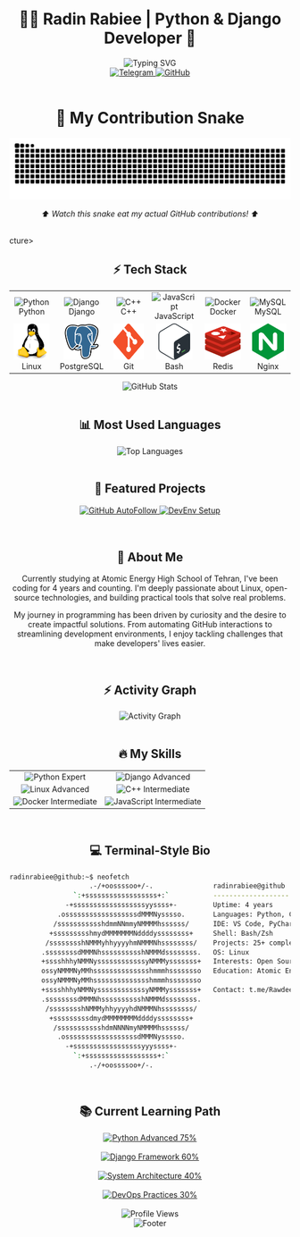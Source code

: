 # <div align="center">👨‍💻 Radin Rabiee | Python & Django Developer 🐍</div>

<div align="center">
  <img src="https://readme-typing-svg.herokuapp.com?font=Fira+Code&size=25&duration=3000&pause=1000&center=true&vCenter=true&random=false&width=435&lines=Python+Developer;Linux+Enthusiast;Open+Source+Advocate;Problem+Solver" alt="Typing SVG" />
</div>

<div align="center">
  <a href="https://t.me/Rawdeen">
    <img src="https://img.shields.io/badge/Telegram-2CA5E0?style=for-the-badge&logo=telegram&logoColor=white" alt="Telegram" />
  </a>
  <a href="https://github.com/RadinRabiee">
    <img src="https://img.shields.io/badge/GitHub-100000?style=for-the-badge&logo=github&logoColor=white" alt="GitHub" />
  </a>
</div>

<br />

# <div align="center">🐍 My Contribution Snake</div>
<div align="center">
  <!-- This will display your actual contributions with a styled snake -->
  <picture>
    <source media="(prefers-color-scheme: dark)" srcset="https://raw.githubusercontent.com/RadinRabiee/RadinRabiee/output/github-snake-dark.svg" />
    <source media="(prefers-color-scheme: light)" srcset="https://raw.githubusercontent.com/RadinRabiee/RadinRabiee/output/github-snake.svg" />
    <img alt="GitHub contribution snake" src="https://raw.githubusercontent.com/RadinRabiee/RadinRabiee/output/github-snake-dark.svg" />
  </picture>
  <p><em>⬆️ Watch this snake eat my actual GitHub contributions! ⬆️</em></p>
</div>
<br />cture>

<br />

## <div align="center">⚡ Tech Stack</div>

<div align="center">
  <table>
    <tr>
      <td align="center" width="96">
        <img src="https://techstack-generator.vercel.app/python-icon.svg" alt="Python" width="65" height="65" />
        <br>Python
      </td>
      <td align="center" width="96">
        <img src="https://techstack-generator.vercel.app/django-icon.svg" alt="Django" width="65" height="65" />
        <br>Django
      </td>
      <td align="center" width="96">
        <img src="https://techstack-generator.vercel.app/cpp-icon.svg" alt="C++" width="65" height="65" />
        <br>C++
      </td>
      <td align="center" width="96">
        <img src="https://techstack-generator.vercel.app/js-icon.svg" alt="JavaScript" width="65" height="65" />
        <br>JavaScript
      </td>
      <td align="center" width="96">
        <img src="https://techstack-generator.vercel.app/docker-icon.svg" alt="Docker" width="65" height="65" />
        <br>Docker
      </td>
      <td align="center" width="96">
        <img src="https://techstack-generator.vercel.app/mysql-icon.svg" alt="MySQL" width="65" height="65" />
        <br>MySQL
      </td>
    </tr>
    <tr>
      <td align="center" width="96">
        <img src="https://raw.githubusercontent.com/devicons/devicon/master/icons/linux/linux-original.svg" alt="Linux" width="65" height="65" />
        <br>Linux
      </td>
      <td align="center" width="96">
        <img src="https://raw.githubusercontent.com/devicons/devicon/master/icons/postgresql/postgresql-original.svg" alt="PostgreSQL" width="65" height="65" />
        <br>PostgreSQL
      </td>
      <td align="center" width="96">
        <img src="https://raw.githubusercontent.com/devicons/devicon/master/icons/git/git-original.svg" alt="Git" width="65" height="65" />
        <br>Git
      </td>
      <td align="center" width="96">
        <img src="https://raw.githubusercontent.com/devicons/devicon/master/icons/bash/bash-original.svg" alt="Bash" width="65" height="65" />
        <br>Bash
      </td>
      <td align="center" width="96">
        <img src="https://raw.githubusercontent.com/devicons/devicon/master/icons/redis/redis-original.svg" alt="Redis" width="65" height="65" />
        <br>Redis
      </td>
      <td align="center" width="96">
        <img src="https://raw.githubusercontent.com/devicons/devicon/master/icons/nginx/nginx-original.svg" alt="Nginx" width="65" height="65" />
        <br>Nginx
      </td>
    </tr>
  </table>
</div>

<div align="center">
  <!-- GitHub Stats Card -->
  <img src="https://github-readme-stats-git-masterrstaa-rickstaa.vercel.app/api?username=RadinRabiee&theme=radical&hide_border=true&include_all_commits=true&count_private=true" alt="GitHub Stats" />
</div>

<br />

## <div align="center">📊 Most Used Languages</div>

<div align="center">
  <!-- Most used languages card -->
  <img src="https://github-readme-stats-git-masterrstaa-rickstaa.vercel.app/api/top-langs/?username=RadinRabiee&theme=radical&hide_border=true&include_all_commits=true&count_private=true&layout=compact" alt="Top Languages" />
</div>

<br />

## <div align="center">🚀 Featured Projects</div>

<div align="center">
  <!-- Featured Project Cards -->
  <a href="https://github.com/RadinRabiee/github-autofollow">
    <img src="https://github-readme-stats-git-masterrstaa-rickstaa.vercel.app/api/pin/?username=RadinRabiee&repo=github-autofollow&theme=radical" alt="GitHub AutoFollow" />
  </a>
  <a href="https://github.com/RadinRabiee/devenv-setup">
    <img src="https://github-readme-stats-git-masterrstaa-rickstaa.vercel.app/api/pin/?username=RadinRabiee&repo=devenv-setup&theme=radical" alt="DevEnv Setup" />
  </a>
</div>

<br />



<br />

## <div align="center">📝 About Me</div>

<div align="center">
  <p>
    Currently studying at Atomic Energy High School of Tehran, I've been coding for 4 years and counting. I'm deeply passionate about Linux, open-source technologies, and building practical tools that solve real problems.
  </p>
  <p>
    My journey in programming has been driven by curiosity and the desire to create impactful solutions. From automating GitHub interactions to streamlining development environments, I enjoy tackling challenges that make developers' lives easier.
  </p>
</div>

<br />

## <div align="center">⚡ Activity Graph</div>

<div align="center">
  <!-- Activity graph now using GitHub's own contribution calendar which is more reliable -->
  <img src="https://github-profile-summary-cards.vercel.app/api/cards/profile-details?username=RadinRabiee&theme=radical" alt="Activity Graph" />
</div>

<br />

## <div align="center">🔥 My Skills</div>

<div align="center">
  <!-- Interactive skills visualization that works without external dependencies -->
  <table>
    <tr>
      <td align="center">
        <img src="https://img.shields.io/badge/Python-Expert-3776AB?style=for-the-badge&logo=python&logoColor=white" alt="Python Expert" />
      </td>
      <td align="center">
        <img src="https://img.shields.io/badge/Django-Advanced-092E20?style=for-the-badge&logo=django&logoColor=white" alt="Django Advanced" />
      </td>
    </tr>
    <tr>
      <td align="center">
        <img src="https://img.shields.io/badge/Linux-Advanced-FCC624?style=for-the-badge&logo=linux&logoColor=black" alt="Linux Advanced" />
      </td>
      <td align="center">
        <img src="https://img.shields.io/badge/C++-Intermediate-00599C?style=for-the-badge&logo=c%2B%2B&logoColor=white" alt="C++ Intermediate" />
      </td>
    </tr>
    <tr>
      <td align="center">
        <img src="https://img.shields.io/badge/Docker-Intermediate-2496ED?style=for-the-badge&logo=docker&logoColor=white" alt="Docker Intermediate" />
      </td>
      <td align="center">
        <img src="https://img.shields.io/badge/JavaScript-Intermediate-F7DF1E?style=for-the-badge&logo=javascript&logoColor=black" alt="JavaScript Intermediate" />
      </td>
    </tr>
  </table>
</div>

<br />

## <div align="center">💻 Terminal-Style Bio</div>

```bash
radinrabiee@github:~$ neofetch
                    .-/+oossssoo+/-.               radinrabiee@github
                `:+ssssssssssssssssss+:`           -------------------
              -+ssssssssssssssssssyyssss+-         Uptime: 4 years
            .ossssssssssssssssssdMMMNysssso.       Languages: Python, C++, JavaScript, Bash
           /ssssssssssshdmmNNmmyNMMMMhssssss/      IDE: VS Code, PyCharm, Vim
          +ssssssssshmydMMMMMMMNddddyssssssss+     Shell: Bash/Zsh
         /sssssssshNMMMyhhyyyyhmNMMMNhssssssss/    Projects: 25+ completed, 5+ ongoing
        .ssssssssdMMMNhsssssssssshNMMMdssssssss.   OS: Linux
        +sssshhhyNMMNyssssssssssssyNMMMysssssss+   Interests: Open Source, Automation, Linux
        ossyNMMMNyMMhsssssssssssssshmmmhssssssso   Education: Atomic Energy High School of Tehran
        ossyNMMMNyMMhsssssssssssssshmmmhssssssso   
        +sssshhhyNMMNyssssssssssssyNMMMysssssss+   Contact: t.me/Rawdeen
        .ssssssssdMMMNhsssssssssshNMMMdssssssss.   
         /sssssssshNMMMyhhyyyyhdNMMMNhssssssss/    
          +sssssssssdmydMMMMMMMMddddyssssssss+     
           /ssssssssssshdmNNNNmyNMMMMhssssss/      
            .ossssssssssssssssssdMMMNysssso.       
              -+sssssssssssssssssyyyssss+-         
                `:+ssssssssssssssssss+:`           
                    .-/+oossssoo+/-.               
```

<br />

## <div align="center">📚 Current Learning Path</div>

<div align="center">
  <a href="#">
    <img src="https://img.shields.io/badge/Python_Advanced-75%25-ff007b?style=for-the-badge&logo=python&logoColor=white" alt="Python Advanced 75%" />
  </a>
  <br><br>
  <a href="#">
    <img src="https://img.shields.io/badge/Django_Framework-60%25-58a6ff?style=for-the-badge&logo=django&logoColor=white" alt="Django Framework 60%" />
  </a>
  <br><br>
  <a href="#">
    <img src="https://img.shields.io/badge/System_Architecture-40%25-8957e5?style=for-the-badge&logo=architecture&logoColor=white" alt="System Architecture 40%" />
  </a>
  <br><br>
  <a href="#">
    <img src="https://img.shields.io/badge/DevOps_Practices-30%25-f78166?style=for-the-badge&logo=docker&logoColor=white" alt="DevOps Practices 30%" />
  </a>
</div>

<br />

<div align="center">
  <img src="https://komarev.com/ghpvc/?username=RadinRabiee&label=Profile%20views&color=0e75b6&style=flat" alt="Profile Views" />
</div>

<div align="center">
  <img src="https://capsule-render.vercel.app/api?type=waving&color=gradient&height=100&section=footer" alt="Footer" />
</div>
